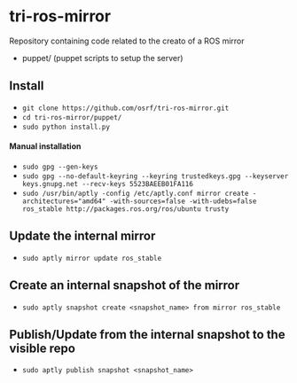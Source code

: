 # tri-ros-mirror

Repository containing code related to the creato of a ROS mirror
* puppet/ (puppet scripts to setup the server)

## Install
* `git clone https://github.com/osrf/tri-ros-mirror.git`
* `cd tri-ros-mirror/puppet/`
* `sudo python install.py`

#### Manual installation
* `sudo gpg --gen-keys`
* `sudo gpg --no-default-keyring --keyring trustedkeys.gpg --keyserver keys.gnupg.net --recv-keys 5523BAEEB01FA116`
* `sudo /usr/bin/aptly -config /etc/aptly.conf mirror create -architectures="amd64" -with-sources=false -with-udebs=false ros_stable http://packages.ros.org/ros/ubuntu trusty`

## Update the internal mirror
* `sudo aptly mirror update ros_stable`

## Create an internal snapshot of the mirror
* `sudo aptly snapshot create <snapshot_name> from mirror ros_stable`

## Publish/Update from the internal snapshot to the visible repo
* `sudo aptly publish snapshot <snapshot_name>`
